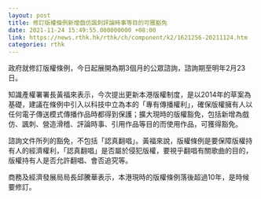 ```yaml
---
layout: post
title: 修訂版權條例新增戲仿諷刺評論時事等目的可獲豁免
date: 2021-11-24 15:49:55.000000000 +08:00
link: https://news.rthk.hk/rthk/ch/component/k2/1621256-20211124.htm
categories: rthk
---
```


政府就修訂版權條例，今日起展開為期3個月的公眾諮詢，諮詢期至明年2月23日。

知識產權署署長黃福來表示，今次提出更新本港版權制度，是以2014年的草案為基礎，建議在條例中引入以科技中立為本的「專有傳播權利」，確保版權擁有人以任何電子傳送模式傳播作品時都得到保護；擴大現時的版權豁免，包括新增為戲仿、諷刺、營造滑稽、評論時事、引用作品等目的而使用作品，可獲得豁免。

諮詢文件所列的豁免，不包括「認真翻唱」。黃福來說，版權條例是要保障版權持有人的經濟權利，「認真翻唱」是否屬於侵犯版權，要視乎翻唱有關歌曲的目的，版權持有人是否允許翻唱、會否追究等。

商務及經濟發展局局長邱騰華表示，本港現時的版權條例落後超過10年，是時候要修訂。
